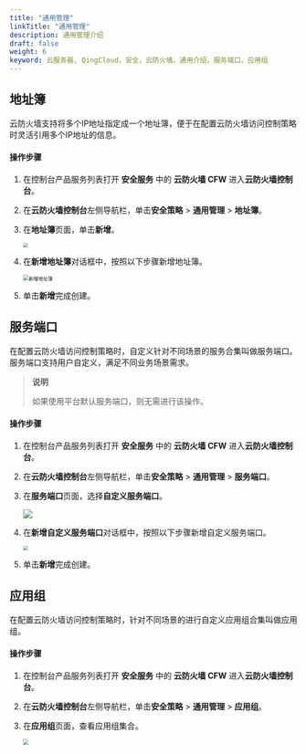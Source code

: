 ```yaml
---
title: "通用管理"
linkTitle: "通用管理"
description: 通用管理介绍
draft: false
weight: 6
keyword: 云服务器, QingCloud，安全，云防火墙，通用介绍，服务端口，应用组
---
```


## 地址簿

云防火墙支持将多个IP地址指定成一个地址簿，便于在配置云防火墙访问控制策略时灵活引用多个IP地址的信息。

#### 操作步骤

1. 在控制台产品服务列表打开 **安全服务** 中的 **云防火墙 CFW** 进入**云防火墙控制台**。
2. 在**云防火墙控制台**左侧导航栏，单击**安全策略** > **通用管理** > **地址簿**。
3. 在**地址簿**页面，单击**新增**。

   <img src="../_images/address.png" style="zoom:50%;" />

4. 在**新增地址簿**对话框中，按照以下步骤新增地址簿。

   <img src="../_images/add_address.png" alt="新增地址簿" style="zoom:60%;" />

5. 单击**新增**完成创建。

## 服务端口

在配置云防火墙访问控制策略时，自定义针对不同场景的服务合集叫做服务端口。服务端口支持用户自定义，满足不同业务场景需求。

> **说明**
>
> 如果使用平台默认服务端口，则无需进行该操作。

#### 操作步骤

1. 在控制台产品服务列表打开 **安全服务** 中的 **云防火墙 CFW** 进入**云防火墙控制台**。
2. 在**云防火墙控制台**左侧导航栏，单击**安全策略** > **通用管理** > **服务端口**。
3. 在**服务端口**页面，选择**自定义服务端口**。

   ![](../_images/server.png)

4. 在**新增自定义服务端口**对话框中，按照以下步骤新增自定义服务端口。

   <img src="../_images/default_port.png" style="zoom:50%;" />

5. 单击**新增**完成创建。

## 应用组

在配置云防火墙访问控制策略时，针对不同场景的进行自定义应用组合集叫做应用组。

#### 操作步骤

1. 在控制台产品服务列表打开 **安全服务** 中的 **云防火墙 CFW** 进入**云防火墙控制台**。
2. 在**云防火墙控制台**左侧导航栏，单击**安全策略** > **通用管理** > **应用组**。
3. 在**应用组**页面，查看应用组集合。

   <img src="../_images/app_group.png" style="zoom:60%;" />



